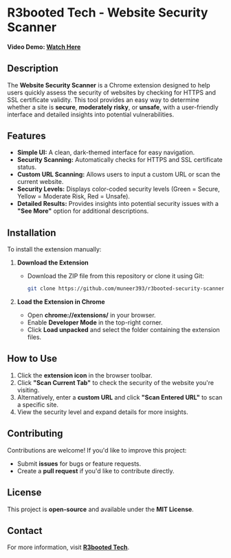 # R3booted Tech - Website Security Scanner

#### Video Demo: [Watch Here](https://youtu.be/X_VxVi_xN_o)

## Description
The **Website Security Scanner** is a Chrome extension designed to help users quickly assess the security of websites by checking for HTTPS and SSL certificate validity. This tool provides an easy way to determine whether a site is **secure**, **moderately risky**, or **unsafe**, with a user-friendly interface and detailed insights into potential vulnerabilities.

## Features
- **Simple UI:** A clean, dark-themed interface for easy navigation.
- **Security Scanning:** Automatically checks for HTTPS and SSL certificate status.
- **Custom URL Scanning:** Allows users to input a custom URL or scan the current website.
- **Security Levels:** Displays color-coded security levels (Green = Secure, Yellow = Moderate Risk, Red = Unsafe).
- **Detailed Results:** Provides insights into potential security issues with a **"See More"** option for additional descriptions.

## Installation
To install the extension manually:

1. **Download the Extension**  
   - Download the ZIP file from this repository or clone it using Git:
     ```sh
     git clone https://github.com/muneer393/r3booted-security-scanner.git
     ```

2. **Load the Extension in Chrome**  
   - Open **chrome://extensions/** in your browser.
   - Enable **Developer Mode** in the top-right corner.
   - Click **Load unpacked** and select the folder containing the extension files.

## How to Use
1. Click the **extension icon** in the browser toolbar.
2. Click **"Scan Current Tab"** to check the security of the website you're visiting.
3. Alternatively, enter a **custom URL** and click **"Scan Entered URL"** to scan a specific site.
4. View the security level and expand details for more insights.

## Contributing
Contributions are welcome! If you'd like to improve this project:
- Submit **issues** for bugs or feature requests.
- Create a **pull request** if you'd like to contribute directly.

## License
This project is **open-source** and available under the **MIT License**.

## Contact
For more information, visit **[R3booted Tech](<YOUR WEBSITE URL>)**.


